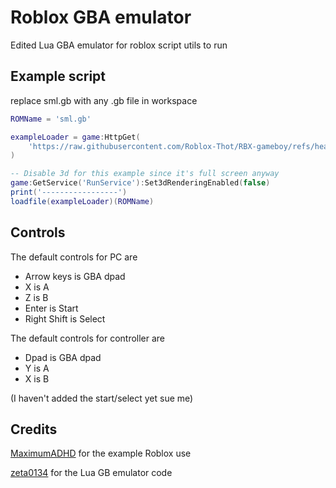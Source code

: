 # Roblox GBA emulator
Edited Lua GBA emulator for roblox script utils to run

## Example script
replace sml.gb with any .gb file in workspace
```lua
ROMName = 'sml.gb'

exampleLoader = game:HttpGet(
    'https://raw.githubusercontent.com/Roblox-Thot/RBX-gameboy/refs/heads/main/example.lua'
)

-- Disable 3d for this example since it's full screen anyway
game:GetService('RunService'):Set3dRenderingEnabled(false)
print('-----------------')
loadfile(exampleLoader)(ROMName)
```

## Controls

The default controls for PC are
* Arrow keys is GBA dpad
* X is A
* Z is B
* Enter is Start
* Right Shift is Select


The default controls for controller are
* Dpad is GBA dpad
* Y is A
* X is B

(I haven't added the start/select yet sue me)

## Credits
[MaximumADHD](https://github.com/MaximumADHD/Roblox-Luau-GB) for the example Roblox use

[zeta0134](https://github.com/zeta0134/LuaGB) for the Lua GB emulator code